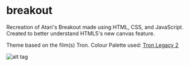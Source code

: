 breakout
========

Recreation of Atari's Breakout made using HTML, CSS, and JavaScript.
Created to better understand HTML5's new canvas feature.

Theme based on the film(s) Tron. Colour Palette used: [Tron Legacy 2](http://www.colourlovers.com/palette/1406402/Tron_Legacy_2#comments)

![alt tag](https://github.com/magicmamba/Breakout/blob/master/img/screenshot.png)
